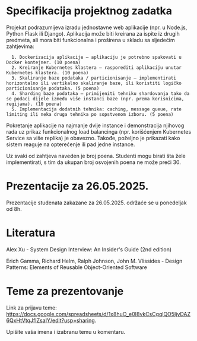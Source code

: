 # Specifikacija projektnog zadatka

Projekat podrazumijeva izradu jednostavne web aplikacije (npr. u Node.js, Python Flask ili Django). Aplikacija može biti kreirana za ispite iz drugih predmeta, ali mora biti funkcionalna i proširena u skladu sa sljedećim zahtjevima:

      1. Dockerizacija aplikacije – aplikaciju je potrebno spakovati u Docker kontejner. (10 poena)
      2. Kreiranje Kubernetes klastera – rasporediti aplikaciju unutar Kubernetes klastera. (10 poena)
      3. Skaliranje baze podataka / particionisanje – implementirati horizontalno ili vertikalno skaliranje baze, ili koristiti logičko particionisanje podataka. (5 poena)
      4. Sharding baze podataka – primijeniti tehniku shardovanja tako da se podaci dijele između više instanci baze (npr. prema korisnicima, regijama). (10 poena)
      5. Implementacija dodatnih tehnika: caching, message queue, rate limiting ili neka druga tehnika po sopstvenom izboru. (5 poena)

Pokretanje aplikacije na najmanje dvije instance i demonstracija njihovog rada uz prikaz funkcionalnog load balancinga (npr. korišćenjem Kubernetes Service sa više replika) je obavezno. 
Takođe, poželjno je prikazati kako sistem reaguje na opterećenje ili pad jedne instance.

Uz svaki od zahtjeva naveden je broj poena. Studenti mogu birati šta žele implementirati, s tim da ukupan broj osvojenih poena ne može preći 30.

# Prezentacije za 26.05.2025.
Prezentacije studenata zakazane za 26.05.2025. održaće se u ponedeljak od 8h.

# Literatura

Alex Xu - System Design Interview: An Insider's Guide (2nd edition)

Erich Gamma, Richard Helm, Ralph Johnson, John M. Vlissides - Design Patterns: Elements of Reusable Object-Oriented Software

# Teme za prezentovanje 

Link za prijavu teme:
https://docs.google.com/spreadsheets/d/1x8huO_e0I8vkCsCgqlQO5IjyDAZ6QxHtVtqJfIZsaIY/edit?usp=sharing.

Upišite vaša imena i izabranu temu u komentaru.


